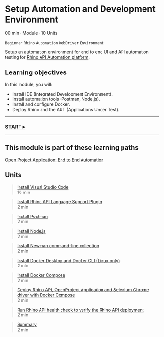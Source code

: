 # Setup Automation and Development Environment
00 min · Module · 10 Units

`Beginner` `Rhino` `Automation` `WebDriver` `Environment`

Setup an automation environment for end to end UI and API automation testing for [Rhino API Automation platform](https://github.com/savanna-projects/rhino-agent).

## Learning objectives
In this module, you will:

* Install IDE (Integrated Development Environment).
* Install automation tools (Postman, Node.js).
* Install and configure Docker.
* Deploy Rhino and the AUT (Applications Under Test).

---
### [START ▸](./01.InstallVisualStudioCode.md)
---

## This module is part of these learning paths  
[Open Project Application: End to End Automation](../Tutorials.OpenProject/Module.md)

## Units
> [Install Visual Studio Code](./01.InstallVisualStudioCode.md)  
  10 min  
 
> [Install Rhino API Language Support Plugin](./02.InstallRhinoLanguageExtension.md)  
  2 min  

> [Install Postman](./02.InstallPostman.md)  
  2 min  

> [Install Node.js]()  
  2 min  

> [Install Newman command-line collection]()  
  2 min  

> [Install Docker Desktop and Docker CLI (Linux only)]()  
  2 min  

> [Install Docker Compose]()  
  2 min  

> [Deploy Rhino API, OpenProject Application and Selenium Chrome driver with Docker Compose]()  
  2 min  

> [Run Rhino API health check to verify the Rhino API deployment]()  
  2 min  

> [Summary]()  
  2 min